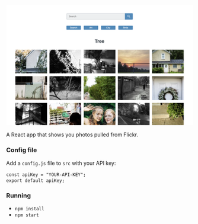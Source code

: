 ![Screeshot](./public/galleryapp.png)

A React app that shows you photos pulled from Flickr.

### Config file
Add a `config.js` file to `src` with your API key:

```
const apiKey = "YOUR-API-KEY";
export default apiKey;
```

### Running
* `npm install`
* `npm start`
